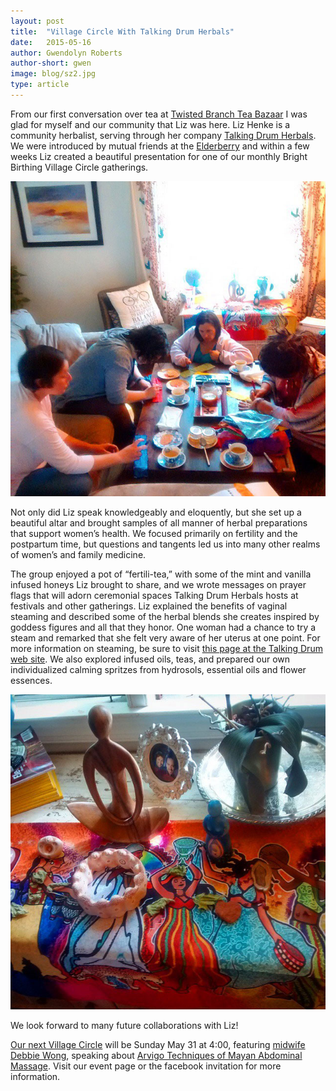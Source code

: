 ```yaml
---
layout: post
title:  "Village Circle With Talking Drum Herbals"
date:   2015-05-16
author: Gwendolyn Roberts
author-short: gwen
image: blog/sz2.jpg
type: article
---
```


From our first conversation over tea at [Twisted Branch Tea Bazaar](http://www.teabazaar.com/) I was glad for myself and our community that Liz was here. Liz Henke is a community herbalist, serving through her company [Talking Drum Herbals](http://www.talkingdrumherbals.com/). We were introduced by mutual friends at the [Elderberry](http://www.elderberryherbals.com/) and within a few weeks Liz created a beautiful presentation for one of our monthly Bright Birthing Village Circle gatherings. 

<img class="small-6 columns right" src="/images/blog/talking-drum-1.jpg">

Not only did Liz speak knowledgeably and eloquently, but she set up a beautiful altar and brought samples of all manner of herbal preparations that support women’s health. We focused primarily on fertility and the postpartum time, but questions and tangents led us into many other realms of women’s and family medicine. 

The group enjoyed a pot of “fertili-tea,” with some of the mint and vanilla infused honeys Liz brought to share, and we wrote messages on prayer flags that will adorn ceremonial spaces Talking Drum Herbals hosts at festivals and other gatherings. Liz explained the benefits of vaginal steaming and described some of the herbal blends she creates inspired by goddess figures and all that they honor. One woman had a chance to try a steam and remarked that she felt very aware of her uterus at one point. For more information on steaming, be sure to visit [this page at the Talking Drum web site](http://www.talkingdrumherbals.com/goddess-steams.html). We also explored infused oils, teas, and prepared our own individualized calming spritzes from hydrosols, essential oils and flower essences. 

<img class="small-6 columns" src="/images/blog/talking-drum-2.jpg">

We look forward to many future collaborations with Liz!

[Our next Village Circle](/events) will be Sunday May 31 at 4:00, featuring [midwife Debbie Wong](http://www.ninemoonsmidwifery.com/), speaking about [Arvigo Techniques of Mayan Abdominal Massage](https://arvigotherapy.com/). Visit our event page or the facebook invitation for more information. 
